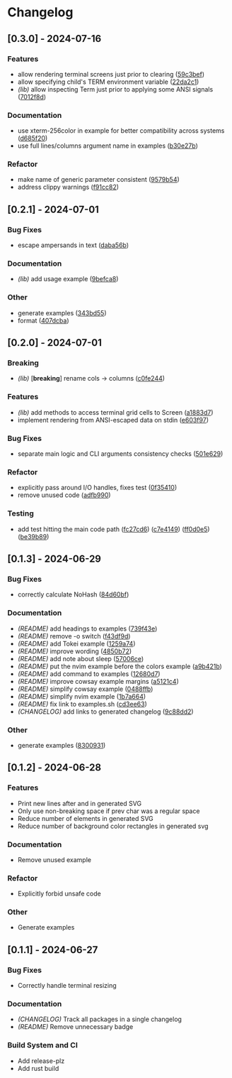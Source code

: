 # Changelog

## [0.3.0] - 2024-07-16

### Features
- allow rendering terminal screens just prior to clearing
([59c3bef](https://github.com/tomcur/termsnap/commit/59c3bef01c743ce53d2f3c1e8ef1fa7417af4f68))
- allow specifying child's TERM environment variable
([22da2c1](https://github.com/tomcur/termsnap/commit/22da2c1029edd20d48c4edb55f25bc07fc1832b2))
- *(lib)* allow inspecting Term just prior to applying some ANSI signals
([7012f8d](https://github.com/tomcur/termsnap/commit/7012f8d83b46d0db58896219e4f2551ae2ebb8ad))


### Documentation
- use xterm-256color in example for better compatibility across systems
([d685f20](https://github.com/tomcur/termsnap/commit/d685f2005f66e19919bbfad25a6a778b508eec20))
- use full lines/columns argument name in examples
([b30e27b](https://github.com/tomcur/termsnap/commit/b30e27b62fcc3bb5ed9c4c0b2d232cd24cee4ff6))


### Refactor
- make name of generic parameter consistent
([9579b54](https://github.com/tomcur/termsnap/commit/9579b543b9ec5fbadd1816b85ae80bec6c5d3e2e))
- address clippy warnings
([f91cc82](https://github.com/tomcur/termsnap/commit/f91cc827e0bdbf2d52ef658549e41e68e76c2d95))


## [0.2.1] - 2024-07-01

### Bug Fixes
- escape ampersands in text
([daba56b](https://github.com/tomcur/termsnap/commit/daba56b69bc6b9fedaab5bd05f7ba12d09beb91a))


### Documentation
- *(lib)* add usage example
([9befca8](https://github.com/tomcur/termsnap/commit/9befca8f3584e882a5b7727bf2c149529001e77e))


### Other
- generate examples
([343bd55](https://github.com/tomcur/termsnap/commit/343bd5585da81782bab799549da43f1a3a75c9fd))
- format
([407dcba](https://github.com/tomcur/termsnap/commit/407dcba62f699cda599a38dbb90c200ae4f05799))


## [0.2.0] - 2024-07-01

### Breaking
- *(lib)* [**breaking**] rename cols -> columns
([c0fe244](https://github.com/tomcur/termsnap/commit/c0fe2446fac97b01f8f367f872e15282a2d399a6))


### Features
- *(lib)* add methods to access terminal grid cells to Screen
([a1883d7](https://github.com/tomcur/termsnap/commit/a1883d75067fcc5cc38ff84988af5e76108b7a0a))
- implement rendering from ANSI-escaped data on stdin
([e603f97](https://github.com/tomcur/termsnap/commit/e603f97ef80d2c1c06e32bb20a58045b5b24c2d1))


### Bug Fixes
- separate main logic and CLI arguments consistency checks
([501e629](https://github.com/tomcur/termsnap/commit/501e6293849df204d8427e8888876a6feec0238f))


### Refactor
- explicitly pass around I/O handles, fixes test
([0f35410](https://github.com/tomcur/termsnap/commit/0f3541084faaa07d08ed0a33298ede352c38e10a))
- remove unused code
([adfb990](https://github.com/tomcur/termsnap/commit/adfb99049215377ad136541ff49333dee341ed32))


### Testing
- add test hitting the main code path
([fc27cd6](https://github.com/tomcur/termsnap/commit/fc27cd6e5f069a21483b234afcbaabec196a1ac5))
([c7e4149](https://github.com/tomcur/termsnap/commit/c7e4149756fb1a1b40f4350ed4e1f929ade66120))
([ff0d0e5](https://github.com/tomcur/termsnap/commit/ff0d0e5d8c9b35c8930353e465246d56bf9a2f62))
([be39b89](https://github.com/tomcur/termsnap/commit/be39b89c04357363cbf67b39e8cf67a4400f975b))


## [0.1.3] - 2024-06-29

### Bug Fixes
- correctly calculate NoHash
([84d60bf](https://github.com/tomcur/termsnap/commit/84d60bfc5b2d0c0f6a4d91b484e18161e847d8c8))


### Documentation
- *(README)* add headings to examples
([739f43e](https://github.com/tomcur/termsnap/commit/739f43e3bc61fc81d6e8ab2e56e21f7a3d3cc23a))
- *(README)* remove -o switch
([f43df9d](https://github.com/tomcur/termsnap/commit/f43df9d339f6e368326b6271ab236fd2b1b18c1f))
- *(README)* add Tokei example
([1259a74](https://github.com/tomcur/termsnap/commit/1259a74e4636497a4af37885fd91c0dcd0292612))
- *(README)* improve wording
([4850b72](https://github.com/tomcur/termsnap/commit/4850b7211634e211f038831ae9e6991a1436bfc6))
- *(README)* add note about sleep
([57006ce](https://github.com/tomcur/termsnap/commit/57006ce09b73a2098a0b30a016a5104b8b3a7d64))
- *(README)* put the nvim example before the colors example
([a9b421b](https://github.com/tomcur/termsnap/commit/a9b421b5245df75f6fe8b26a503e64d3c0482ec0))
- *(README)* add command to examples
([12680d7](https://github.com/tomcur/termsnap/commit/12680d7a960021a7635ec1011cb9a9d7791fa593))
- *(README)* improve cowsay example margins
([a5121c4](https://github.com/tomcur/termsnap/commit/a5121c454e41c4ad2cbfed694c1c1e947d7ca225))
- *(README)* simplify cowsay example
([0488ffb](https://github.com/tomcur/termsnap/commit/0488ffbfcfd749d4d546a88454b69b96ff3f80af))
- *(README)* simplify nvim example
([1b7a664](https://github.com/tomcur/termsnap/commit/1b7a66489f858caa4e5adeb8fe07cf8778e2f90b))
- *(README)* fix link to examples.sh
([cd3ee63](https://github.com/tomcur/termsnap/commit/cd3ee635604c31a3d20909beed2ef7805895943e))
- *(CHANGELOG)* add links to generated changelog
([9c88dd2](https://github.com/tomcur/termsnap/commit/9c88dd2bec5a269682f97992df50043b95dbf305))


### Other
- generate examples
([8300931](https://github.com/tomcur/termsnap/commit/8300931f64068714a967d47cb8ffa3f4e1301692))


## [0.1.2] - 2024-06-28

### Features

- Print new lines after <rect> and <text> in generated SVG
- Only use non-breaking space if prev char was a regular space
- Reduce number of <text> elements in generated SVG
- Reduce number of background color rectangles in generated svg

### Documentation

- Remove unused example

### Refactor

- Explicitly forbid unsafe code

### Other

- Generate examples

## [0.1.1] - 2024-06-27

### Bug Fixes

- Correctly handle terminal resizing

### Documentation

- *(CHANGELOG)* Track all packages in a single changelog
- *(README)* Remove unnecessary badge

### Build System and CI

- Add release-plz
- Add rust build


